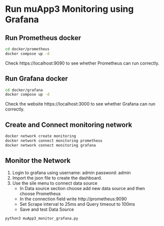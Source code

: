 # Run muApp3 Monitoring using Grafana
## Run Prometheus docker
```bash
cd docker/prometheus
docker compose up -d
```
Check https://localhost:9090 to see whether Prometheus can run correctly.
## Run Grafana docker
```bash
cd docker/grafana
docker compose up -d
```
Check the website https://localhost:3000 to see whether Grafana can run correctly.
## Create and Connect monitoring network
```bash
docker network create monitoring
docker network connect monitoring prometheus
docker network connect monitoring grafana
```
## Monitor the Network
1. Login to grafana using username: admin password: admin
2. Import the json file to create the dashboard.
3. Use the sile menu to connect data source
   - In Data source section choose add new data source and then choose Prometheus
   - In the connection field write http://prometheus:9090
   - Set Scrape interval to 25ms and Query timeout to 100ms
   - Save and test Data Source
``` bash
python3 muApp3_monitor_grafana.py
```




